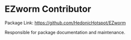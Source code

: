 # EZworm Contributor

Package Link: https://github.com/HedonicHotspot/EZworm 

Responsible for package documentation and maintenance. 
